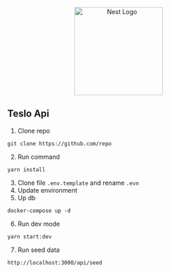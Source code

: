 <p align="center">
  <a href="http://nestjs.com/" target="blank"><img src="https://nestjs.com/img/logo-small.svg" width="200" alt="Nest Logo" /></a>
</p>

## Teslo Api
1. Clone repo
```
git clone https://github.com/repo
```
2. Run command
```
yarn install
```
3. Clone file ```.env.template``` and rename ```.evn```
4. Update environment
5. Up db
```
docker-compose up -d
```
6. Run dev mode
```
yarn start:dev
```
7. Run seed data
```
http://localhost:3000/api/seed
```